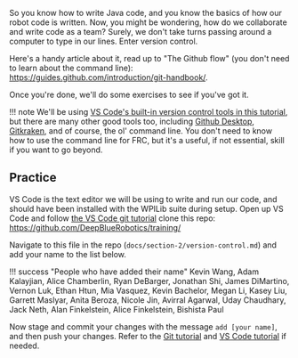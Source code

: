So you know how to write Java code, and you know the basics of how our robot code is written. Now, you might be wondering, how do we collaborate and write code as a team? Surely, we don't take turns passing around a computer to type in our lines. Enter version control. 

Here's a handy article about it, read up to "The Github flow" (you don't need to learn about the command line): <https://guides.github.com/introduction/git-handbook/>. 

Once you're done, we'll do some exercises to see if you've got it.

!!! note
    We'll be using [VS Code's built-in version control tools in this tutorial](https://code.visualstudio.com/docs/editor/versioncontrol), but there are many other good tools too, including [Github Desktop](https://desktop.github.com/), [Gitkraken](https://www.gitkraken.com/git-client), and of course, the ol' command line. You don't need to know how to use the command line for FRC, but it's a useful, if not essential, skill if you want to go beyond.

## Practice
VS Code is the text editor we will be using to write and run our code, and should have been installed with the WPILib suite during setup. Open up VS Code and follow [the VS Code git tutorial](https://code.visualstudio.com/docs/editor/versioncontrol) clone this repo: <https://github.com/DeepBlueRobotics/training/>

Navigate to this file in the repo (`docs/section-2/version-control.md`) and add your name to the list below.

!!! success "People who have added their name"
    Kevin Wang,
    Adam Kalayjian,
    Alice Chamberlin,
    Ryan DeBarger,
    Jonathan Shi,
    James DiMartino,
    Vernon Luk,
    Ethan Htun,
    Mia Vasquez,
    Kevin Bachelor,
    Megan Li,
    Kasey Liu,
    Garrett Maslyar,
    Anita Beroza,
    Nicole Jin,
    Avirral Agarwal,
    Uday Chaudhary,
    Jack Neth,
    Alan Finkelstein,
    Alice Finkelstein,
    Bishista Paul

Now stage and commit your changes with the message `add [your name]`, and then push your changes. Refer to the [Git tutorial](https://guides.github.com/introduction/git-handbook/) and [VS Code tutorial](https://code.visualstudio.com/docs/editor/versioncontrol) if needed.

